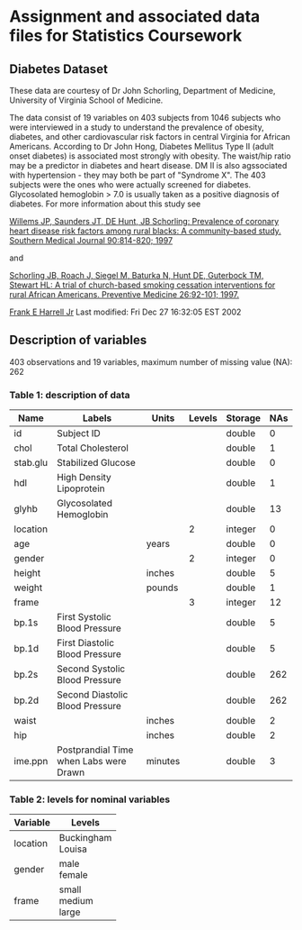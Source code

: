 # Assignment and associated data files for Statistics Coursework

## Diabetes Dataset

These data are courtesy of Dr John Schorling, Department of Medicine, University of
Virginia School of Medicine.
  
The data consist of 19 variables on 403 subjects from 1046 subjects who were interviewed
in a study to understand the prevalence of obesity, diabetes, and other cardiovascular risk
factors in central Virginia for African Americans. According to Dr John Hong, Diabetes
Mellitus Type II (adult onset diabetes) is associated most strongly with obesity. The
waist/hip ratio may be a predictor in diabetes and heart disease. DM II is also agssociated
with hypertension - they may both be part of "Syndrome X". The 403 subjects were the
ones who were actually screened for diabetes. Glycosolated hemoglobin > 7.0 is usually
taken as a positive diagnosis of diabetes. For more information about this study see

[Willems JP, Saunders JT, DE Hunt, JB Schorling: Prevalence of coronary heart disease
risk factors among rural blacks: A community-based study. Southern Medical Journal
90:814-820; 1997](https://pubmed.ncbi.nlm.nih.gov/9258308/)

and

[Schorling JB, Roach J, Siegel M, Baturka N, Hunt DE, Guterbock TM, Stewart HL: A
trial of church-based smoking cessation interventions for rural African Americans.
Preventive Medicine 26:92-101; 1997.](https://pubmed.ncbi.nlm.nih.gov/9010903/)

[Frank E Harrell Jr](mailto:fharrell@virginia.edu)
Last modified: Fri Dec 27 16:32:05 EST 2002


## Description of variables

403 observations and 19 variables, maximum number of missing value (NA): 262

### Table 1: description of data

Name | Labels | Units | Levels | Storage | NAs
-----|--------|-------|--------|---------|-----
id | Subject ID | | | double | 0
chol | Total Cholesterol | | | double | 1
stab.glu | Stabilized Glucose | | |  double | 0
hdl | High Density Lipoprotein | | | double | 1
glyhb | Glycosolated Hemoglobin | | | double | 13
location | | | 2 | integer | 0
age | | years | | double | 0
gender | | | 2 | integer | 0
height | | inches | | double | 5
weight | | pounds | | double | 1
frame | | | 3 | integer | 12
bp.1s | First Systolic Blood Pressure | | | double | 5
bp.1d | First Diastolic Blood Pressure | | | double | 5
bp.2s | Second Systolic Blood Pressure | | | double | 262
bp.2d | Second Diastolic Blood Pressure | | | double | 262
waist | | inches | | double | 2
hip | | inches | | double | 2
ime.ppn | Postprandial Time when Labs were Drawn | minutes | | double | 3

### Table 2: levels for nominal variables

Variable | Levels
---------|--------
location | Buckingham<br>Louisa
gender | male<br>female
frame | small<br>medium<br>large

